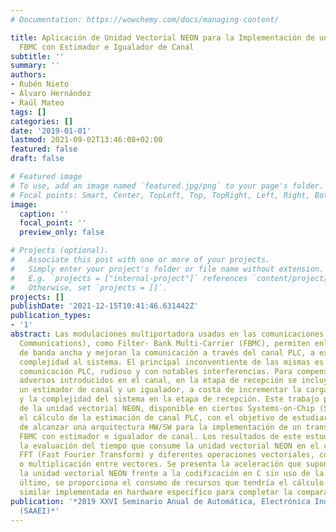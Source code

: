 ```yaml
---
# Documentation: https://wowchemy.com/docs/managing-content/

title: Aplicación de Unidad Vectorial NEON para la Implementación de un Transmultiplexor
  FBMC con Estimador e Igualador de Canal
subtitle: ''
summary: ''
authors:
- Rubén Nieto
- Álvaro Hernández
- Raúl Mateo
tags: []
categories: []
date: '2019-01-01'
lastmod: 2021-09-02T13:46:08+02:00
featured: false
draft: false

# Featured image
# To use, add an image named `featured.jpg/png` to your page's folder.
# Focal points: Smart, Center, TopLeft, Top, TopRight, Left, Right, BottomLeft, Bottom, BottomRight.
image:
  caption: ''
  focal_point: ''
  preview_only: false

# Projects (optional).
#   Associate this post with one or more of your projects.
#   Simply enter your project's folder or file name without extension.
#   E.g. `projects = ["internal-project"]` references `content/project/deep-learning/index.md`.
#   Otherwise, set `projects = []`.
projects: []
publishDate: '2021-12-15T10:41:46.631442Z'
publication_types:
- '1'
abstract: Las modulaciones multiportadora usadas en las comunicaciones PLC (Power-Line
  Communications), como Filter- Bank Multi-Carrier (FBMC), permiten enlaces de comunicación
  de banda ancha y mejoran la comunicación a través del canal PLC, a expensas de añadir
  complejidad al sistema. El principal inconventiente de las mismas es el canal de
  comunicación PLC, rudioso y con notables interferencias. Para compensar esos efectos
  adversos introducidos en el canal, en la etapa de recepción se incluye en ocasiones
  un estimador de canal y un igualador, a costa de incrementar la carga computacional
  y la complejidad del sistema en la etapa de recepción. Este trabajo propone el uso
  de la unidad vectorial NEON, disponible en ciertos Systems-on-Chip (SoC), para realizar
  el cálculo de la estimación de canal PLC, con el objetivo de estudiar la viabilidad
  de alcanzar una arquitectura HW/SW para la implementación de un transmultiplexor
  FBMC con estimador e igualador de canal. Los resultados de este estudio incluyen
  la evaluación del tiempo que consume la unidad vectorial NEON en el cálculo de la
  FFT (Fast Fourier Transform) y diferentes operaciones vectoriales, como la suma
  o multiplicación entre vectores. Se presenta la aceleración que supone el uso de
  la unidad vectorial NEON frente a la codificación en C sin uso de la misma. Por
  último, se proporciona el consumo de recursos que tendría el cálculo de una FFT
  similar implementada en hardware específico para completar la comparación.
publication: '*2019 XXVI Seminario Anual de Automática, Electrónica Industrial e Instrumentación
  (SAAEI)*'
---
```

